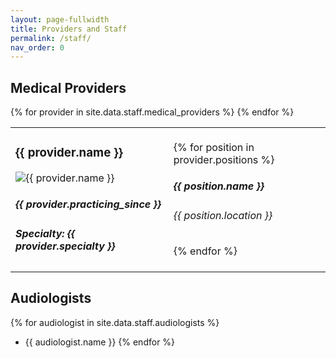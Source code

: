 ```yaml
---
layout: page-fullwidth
title: Providers and Staff
permalink: /staff/
nav_order: 0
---
```

## Medical Providers

<table>
  <tbody>
  {% for provider in site.data.staff.medical_providers %}
  <tr>
    <td>
      <h3 class="nomargin">
        {{ provider.name }}
      </h3>
      <img src="{{ provider.image }}" alt="{{ provider.name }}">
      <h5 class="nomargin">
        {{ provider.practicing_since }}
      </h5>
      <h5 class="nomargin">
        Specialty: {{ provider.specialty }}
      </h5>
    </td>
    <td>
      {% for position in provider.positions %}
        <h5>{{ position.name }}</h5>
        <h6>{{ position.location }}</h6>
      {% endfor %}
    </td>
  </tr>
  {% endfor %}
  </tbody>
</table>

## Audiologists

{% for audiologist in site.data.staff.audiologists %}
- {{ audiologist.name }}
{% endfor %}
